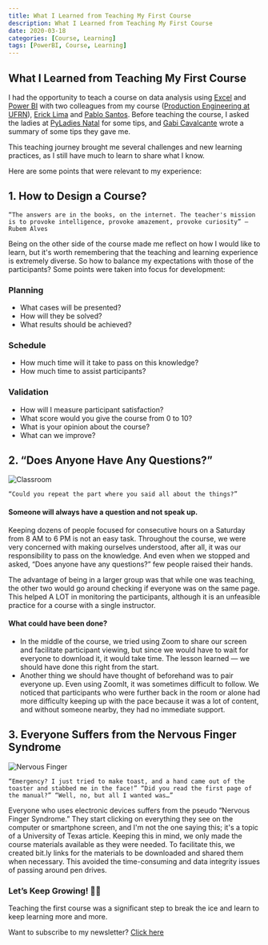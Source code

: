 ```yaml
---
title: What I Learned from Teaching My First Course
description: What I Learned from Teaching My First Course
date: 2020-03-18
categories: [Course, Learning]
tags: [PowerBI, Course, Learning]
---
```


## What I Learned from Teaching My First Course

I had the opportunity to teach a course on data analysis using [Excel](https://products.office.com/pt-br/excel) and [Power BI](https://powerbi.microsoft.com/pt-br/) with two colleagues from my course ([Production Engineering at UFRN](https://sigaa.ufrn.br/sigaa/public/curso/portal.jsf?lc=pt_BR&id=2000029)), [Erick Lima](#) and [Pablo Santos](#). Before teaching the course, I asked the ladies at [PyLadies Natal](https://pyladiesnatal.github.io/) for some tips, and [Gabi Cavalcante](#) wrote a summary of some tips they gave me.

This teaching journey brought me several challenges and new learning practices, as I still have much to learn to share what I know.

Here are some points that were relevant to my experience:

## 1. How to Design a Course?

```
“The answers are in the books, on the internet. The teacher's mission is to provoke intelligence, provoke amazement, provoke curiosity” — Rubem Alves
```

Being on the other side of the course made me reflect on how I would like to learn, but it's worth remembering that the teaching and learning experience is extremely diverse. So how to balance my expectations with those of the participants? Some points were taken into focus for development:

### Planning

- What cases will be presented?
- How will they be solved?
- What results should be achieved?

### Schedule

- How much time will it take to pass on this knowledge?
- How much time to assist participants?

### Validation

- How will I measure participant satisfaction?
- What score would you give the course from 0 to 10?
- What is your opinion about the course?
- What can we improve?

## 2. “Does Anyone Have Any Questions?”

![Classroom](https://miro.medium.com/max/350/1*CHIE0VdgM0gEoZTRD1lm4Q.jpeg)

```
“Could you repeat the part where you said all about the things?”
```

#### Someone will always have a question and not speak up.

Keeping dozens of people focused for consecutive hours on a Saturday from 8 AM to 6 PM is not an easy task. Throughout the course, we were very concerned with making ourselves understood, after all, it was our responsibility to pass on the knowledge. And even when we stopped and asked, “Does anyone have any questions?” few people raised their hands.

The advantage of being in a larger group was that while one was teaching, the other two would go around checking if everyone was on the same page. This helped A LOT in monitoring the participants, although it is an unfeasible practice for a course with a single instructor.

#### What could have been done?

- In the middle of the course, we tried using Zoom to share our screen and facilitate participant viewing, but since we would have to wait for everyone to download it, it would take time. The lesson learned — we should have done this right from the start.
- Another thing we should have thought of beforehand was to pair everyone up. Even using ZoomIt, it was sometimes difficult to follow. We noticed that participants who were further back in the room or alone had more difficulty keeping up with the pace because it was a lot of content, and without someone nearby, they had no immediate support.

## 3. Everyone Suffers from the Nervous Finger Syndrome

![Nervous Finger](https://miro.medium.com/max/350/0*lRmY9K47jK_imXzC)

```
“Emergency? I just tried to make toast, and a hand came out of the toaster and stabbed me in the face!” “Did you read the first page of the manual?” “Well, no, but all I wanted was…”
```

Everyone who uses electronic devices suffers from the pseudo “Nervous Finger Syndrome.” They start clicking on everything they see on the computer or smartphone screen, and I'm not the one saying this; it's a topic of a University of Texas article. Keeping this in mind, we only made the course materials available as they were needed. To facilitate this, we created bit.ly links for the materials to be downloaded and shared them when necessary. This avoided the time-consuming and data integrity issues of passing around pen drives.

### Let’s Keep Growing! 🤘🏻

Teaching the first course was a significant step to break the ice and learn to keep learning more and more.

Want to subscribe to my newsletter? [Click here]()
